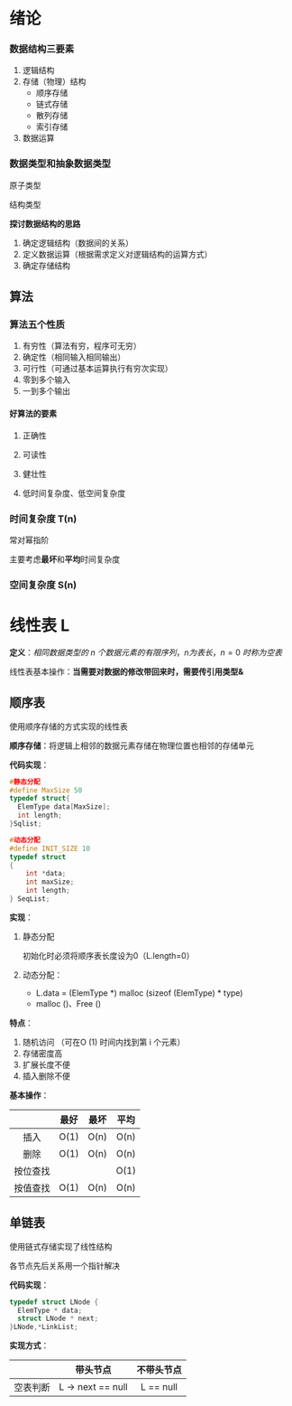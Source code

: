 # 绪论

### 数据结构三要素

1. 逻辑结构
2. 存储（物理）结构
   - 顺序存储
   - 链式存储
   - 散列存储
   - 索引存储
3. 数据运算

### 数据类型和抽象数据类型

原子类型

结构类型

**探讨数据结构的思路**

1. 确定逻辑结构（数据间的关系）
2. 定义数据运算（根据需求定义对逻辑结构的运算方式）
3. 确定存储结构





## 算法

### 算法五个性质

1. 有穷性（算法有穷，程序可无穷）
2. 确定性（相同输入相同输出）
3. 可行性（可通过基本运算执行有穷次实现）
4. 零到多个输入
5. 一到多个输出

#### 好算法的要素

1. 正确性

2. 可读性

3. 健壮性

4. 低时间复杂度、低空间复杂度

   

### 时间复杂度 T(n)

常对幂指阶

主要考虑**最坏**和**平均**时间复杂度

### 空间复杂度 S(n)





# 线性表 L

**定义**：$相同数据类型的\ n\ 个数据元素的有限序列，n为表长，n=0\ 时称为空表$

线性表基本操作：**当需要对数据的修改带回来时，需要传引用类型&**

## 顺序表

使用顺序存储的方式实现的线性表

**顺序存储**：将逻辑上相邻的数据元素存储在物理位置也相邻的存储单元

**代码实现**：

```c
#静态分配
#define MaxSize 50
typedef struct{
  ElemType data[MaxSize];
  int length;
}Sqlist;

#动态分配
#define INIT_SIZE 10
typedef struct
{
    int *data;
    int maxSize;
    int length;
} SeqList;
```



**实现**：

1. 静态分配

   初始化时必须将顺序表长度设为0（L.length=0）

2. 动态分配：

   - L.data = (ElemType *) malloc (sizeof (ElemType) * type)
   - malloc ()、Free ()

**特点**：

1. 随机访问 （可在O (1) 时间内找到第 i 个元素）
2. 存储密度高
3. 扩展长度不便
4. 插入删除不便

**基本操作**：

|          | 最好 | 最坏 | 平均 |
| :------: | :--: | :--: | :--: |
|   插入   | O(1) | O(n) | O(n) |
|   删除   | O(1) | O(n) | O(n) |
| 按位查找 |      |      | O(1) |
| 按值查找 | O(1) | O(n) | O(n) |



## 单链表

使用链式存储实现了线性结构

各节点先后关系用一个指针解决

**代码实现**：

```c
typedef struct LNode {
  ElemType * data;
  struct LNode * next;
}LNode,*LinkList;
```



**实现方式**：

|          |     带头节点      | 不带头节点 |
| :------: | :---------------: | :--------: |
| 空表判断 | L -> next == null | L == null  |

